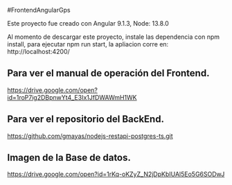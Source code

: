 #FrontendAngularGps

Este proyecto fue creado con Angular 9.1.3, Node: 13.8.0

Al momento de descargar este proyecto, instale las dependencia con npm install, para ejecutar npm run start, la apliacion corre en: http://localhost:4200/


## Para ver el manual de operación del Frontend.

https://drive.google.com/open?id=1roP7ig2DBpnwYt4_E3Ix1JfDWAWmH1WK

## Para ver el repositorio del BackEnd.

https://github.com/gmayas/nodejs-restapi-postgres-ts.git

## Imagen de la Base de datos.

https://drive.google.com/open?id=1rKq-oKZyZ_N2jDpKbIUAl5Eo5G6SODwJ


